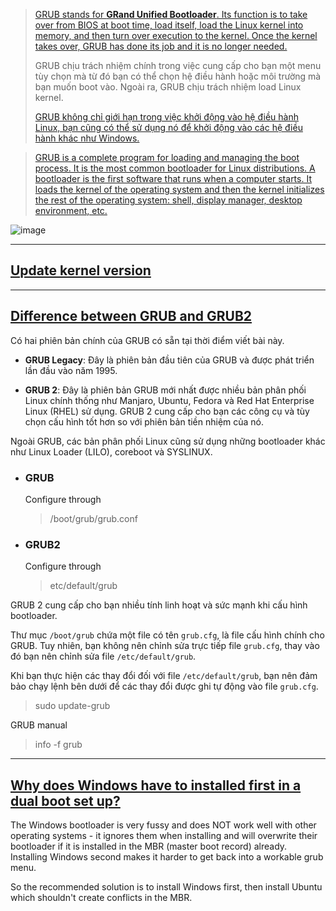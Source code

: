 > [GRUB stands for **GRand Unified Bootloader**. Its function is to take over from BIOS at boot time, load itself, load the Linux kernel into memory, and then turn over execution to the kernel. Once the kernel takes over, GRUB has done its job and it is no longer needed.](https://opensource.com/article/17/3/introduction-grub2-configuration-linux)
> 
> GRUB chịu trách nhiệm chính trong việc cung cấp cho bạn một menu tùy chọn mà từ đó bạn có thể chọn hệ điều hành hoặc môi trường mà bạn muốn boot vào. Ngoài ra, GRUB chịu trách nhiệm load Linux kernel.
> 
> [GRUB không chỉ giới hạn trong việc khởi động vào hệ điều hành Linux, bạn cũng có thể sử dụng nó để khởi động vào các hệ điều hành khác như Windows.](https://quantrimang.com/grub-bootloader-la-gi-182515)

> [GRUB is a complete program for loading and managing the boot process. It is the most common bootloader for Linux distributions. A bootloader is the first software that runs when a computer starts. It loads the kernel of the operating system and then the kernel initializes the rest of the operating system: shell, display manager, desktop environment, etc.](https://itsfoss.com/what-is-grub/)
> 
![image](https://user-images.githubusercontent.com/22516811/163780694-1674ecb5-af2d-4909-a1c2-72ade78b9de2.png)

---------

## [Update kernel version](https://askubuntu.com/questions/82140/how-can-i-boot-with-an-older-kernel-version)

---------
## [Difference between GRUB and GRUB2](https://www.cyberithub.com/what-are-the-differences-between-grub-and-grub2-boot-loader/)

Có hai phiên bản chính của GRUB có sẵn tại thời điểm viết bài này.

- **GRUB Legacy**: Đây là phiên bản đầu tiên của GRUB và được phát triển lần đầu vào năm 1995.

- **GRUB 2**: Đây là phiên bản GRUB mới nhất được nhiều bản phân phối Linux chính thống như Manjaro, Ubuntu, Fedora và Red Hat Enterprise Linux (RHEL) sử dụng. GRUB 2 cung cấp cho bạn các công cụ và tùy chọn cấu hình tốt hơn so với phiên bản tiền nhiệm của nó.

Ngoài GRUB, các bản phân phối Linux cũng sử dụng những bootloader khác như Linux Loader (LILO), coreboot và SYSLINUX.

- ### GRUB

  Configure through
  > /boot/grub/grub.conf

- ### GRUB2

  Configure through
  > etc/default/grub 

GRUB 2 cung cấp cho bạn nhiều tính linh hoạt và sức mạnh khi cấu hình bootloader.

Thư mục `/boot/grub` chứa một file có tên `grub.cfg`, là file cấu hình chính cho GRUB. Tuy nhiên, bạn không nên chỉnh sửa trực tiếp file `grub.cfg`, thay vào đó bạn nên chỉnh sửa file `/etc/default/grub`.

Khi bạn thực hiện các thay đổi đối với file `/etc/default/grub`, bạn nên đảm bảo chạy lệnh bên dưới để các thay đổi được ghi tự động vào file `grub.cfg`.
> sudo update-grub

GRUB manual
> info -f grub

-------

## [Why does Windows have to installed first in a dual boot set up?](https://askubuntu.com/questions/152991/in-setting-up-dual-boot-with-windows-and-ubuntu-which-os-do-i-install-first)

The Windows bootloader is very fussy and does NOT work well with other operating systems - it ignores them when installing and will overwrite their bootloader if it is installed in the MBR (master boot record) already. Installing Windows second makes it harder to get back into a workable grub menu.

So the recommended solution is to install Windows first, then install Ubuntu which shouldn't create conflicts in the MBR.


